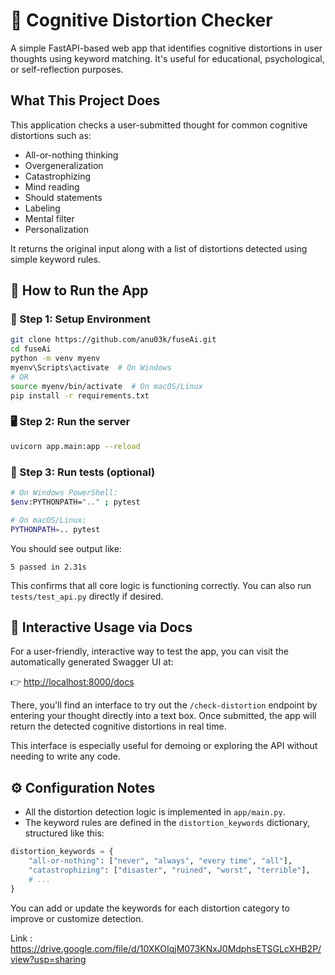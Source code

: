 # 🧠 Cognitive Distortion Checker

A simple FastAPI-based web app that identifies cognitive distortions in user thoughts using keyword matching. It's useful for educational, psychological, or self-reflection purposes.

## What This Project Does

This application checks a user-submitted thought for common cognitive distortions such as:

- All-or-nothing thinking
- Overgeneralization
- Catastrophizing
- Mind reading
- Should statements
- Labeling
- Mental filter
- Personalization

It returns the original input along with a list of distortions detected using simple keyword rules.

## 🚀 How to Run the App

### 📁 Step 1: Setup Environment

```bash
git clone https://github.com/anu03k/fuseAi.git
cd fuseAi
python -m venv myenv
myenv\Scripts\activate  # On Windows
# OR
source myenv/bin/activate  # On macOS/Linux
pip install -r requirements.txt
```

### 🖥️ Step 2: Run the server

```bash
uvicorn app.main:app --reload
```

### 🧪 Step 3: Run tests (optional)

```bash
# On Windows PowerShell:
$env:PYTHONPATH=".." ; pytest

# On macOS/Linux:
PYTHONPATH=.. pytest
```

You should see output like:
```
5 passed in 2.31s
```

This confirms that all core logic is functioning correctly. You can also run `tests/test_api.py` directly if desired.

## 💬 Interactive Usage via Docs

For a user-friendly, interactive way to test the app, you can visit the automatically generated Swagger UI at:

👉 [http://localhost:8000/docs](http://localhost:8000/docs)

There, you'll find an interface to try out the `/check-distortion` endpoint by entering your thought directly into a text box. Once submitted, the app will return the detected cognitive distortions in real time.

This interface is especially useful for demoing or exploring the API without needing to write any code.

## ⚙️ Configuration Notes

- All the distortion detection logic is implemented in `app/main.py`.
- The keyword rules are defined in the `distortion_keywords` dictionary, structured like this:

```python
distortion_keywords = {
    "all-or-nothing": ["never", "always", "every time", "all"],
    "catastrophizing": ["disaster", "ruined", "worst", "terrible"],
    # ...
}
```

You can add or update the keywords for each distortion category to improve or customize detection.

Link :
https://drive.google.com/file/d/10XKOIqjM073KNxJ0MdphsETSGLcXHB2P/view?usp=sharing
